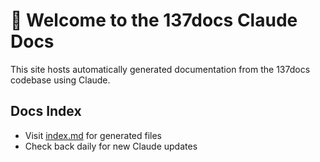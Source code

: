 # 📘 Welcome to the 137docs Claude Docs

This site hosts automatically generated documentation from the 137docs codebase using Claude.

## Docs Index

- Visit [index.md](./index.md) for generated files
- Check back daily for new Claude updates
